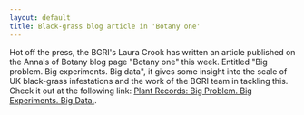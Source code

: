 ```yaml
---
layout: default
title: Black-grass blog article in 'Botany one'
---
```


Hot off the press, the BGRI's Laura Crook has written an article published on the Annals of Botany blog page "Botany one" this week. Entitled "Big problem. Big experiments. Big data", it gives some insight into the scale of UK black-grass infestations and the work of the BGRI team in tackling this. Check it out at the following link: [Plant Records: Big Problem. Big Experiments. Big Data.](https://www.botany.one/2017/12/plant-records-big-problem-big-experiments-big-data/).
